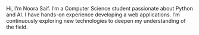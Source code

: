 Hi, I’m Noora Saif.
I’m a Computer Science student  passionate about Python and AI. I have hands-on experience developing a web applications.
I’m continuously exploring new technologies to deepen my understanding of the field.
